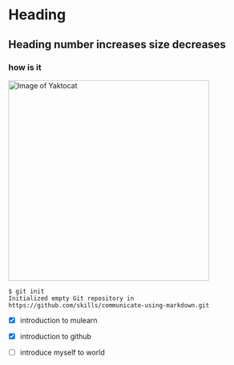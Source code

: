 # Heading
## Heading number increases size decreases

### how is it
<img alt="Image of Yaktocat" src=https://octodex.github.com/images/yaktocat.png width=400>

```
$ git init
Initialized empty Git repository in https://github.com/skills/communicate-using-markdown.git
```
- [x] introduction to mulearn

- [x] introduction to github

- [ ] introduce myself to world



